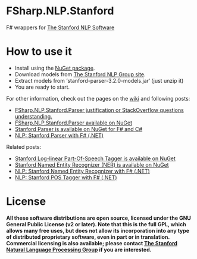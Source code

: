 FSharp.NLP.Stanford
===================

F# wrappers for [The Stanford NLP Software](http://nlp.stanford.edu/software/index.shtml)

How to use it
=============

- Install using the [NuGet package](https://nuget.org/packages/FSharp.NLP.Stanford.Parser).  
- Download models from [The Stanford NLP Group site](http://nlp.stanford.edu/software/stanford-parser-full-2013-06-20.zip).
- Extract models from ‘stanford-parser-3.2.0-models.jar‘ (just unzip it)
- You are ready to start.

For other information, check out the pages on the [wiki](https://github.com/sergey-tihon/FSharp.NLP.Stanford/wiki) and following posts:

- [FSharp.NLP.Stanford.Parser justification or StackOverflow questions understanding.](http://sergeytihon.wordpress.com/2013/07/21/fsharp-nlp-stanford-parser-justification-or-stackoverflow-questions-understanding/)
- [FSharp.NLP.Stanford.Parser available on NuGet](http://sergeytihon.wordpress.com/2013/06/26/fsharp-nlp-stanford-parser-available-on-nuget/)  
- [Stanford Parser is available on NuGet for F# and C#](http://sergeytihon.wordpress.com/2013/07/11/stanford-parser-is-available-on-nuget/)
- [NLP: Stanford Parser with F# (.NET)](http://sergeytihon.wordpress.com/2013/02/05/nlp-stanford-parser-with-f-net/)

Related posts:

- [Stanford Log-linear Part-Of-Speech Tagger is available on NuGet](http://sergeytihon.wordpress.com/2013/07/14/stanford-log-linear-part-of-speech-tagger-is-available-on-nuget/)
- [Stanford Named Entity Recognizer (NER) is available on NuGet](http://sergeytihon.wordpress.com/2013/07/12/stanford-named-entity-recognizer-ner-is-available-on-nuget/)
- [NLP: Stanford Named Entity Recognizer with F# (.NET)](http://sergeytihon.wordpress.com/2013/02/16/nlp-stanford-named-entity-recognizer-with-f-net/)
- [NLP: Stanford POS Tagger with F# (.NET)](http://sergeytihon.wordpress.com/2013/02/08/nlp-stanford-pos-tagger-with-f-net/)


License
=======
**All these software distributions are open source, licensed under the GNU General Public License (v2 or later). Note that this is the full GPL, which allows many free uses, but does not allow its incorporation into any type of distributed proprietary software, even in part or in translation. Commercial licensing is also available; please contact [The Stanford Natural Language Processing Group](http://www-nlp.stanford.edu/) if you are interested.**
